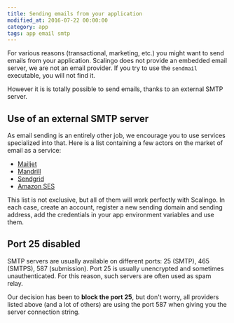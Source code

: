 ```yaml
---
title: Sending emails from your application
modified_at: 2016-07-22 00:00:00
category: app
tags: app email smtp
---
```


For various reasons (transactional, marketing, etc.) you might want to send
emails from your application. Scalingo does not provide an embedded email
server, we are not an email provider.  If you try to use the `sendmail`
executable, you will not find it.

However it is is totally possible to send emails, thanks to an external SMTP
server.

## Use of an external SMTP server

As email sending is an entirely other job, we encourage you to use services
specialized into that. Here is a list containing a few actors on the market of
email as a service:

* [Mailjet](https://mailjet.com/)
* [Mandrill](https://www.mandrill.com/)
* [Sendgrid](https://sendgrid.com/)
* [Amazon SES](https://aws.amazon.com/ses/)

This list is not exclusive, but all of them will work perfectly with Scalingo.
In each case, create an account, register a new sending domain and sending
address, add the credentials in your app environment variables and use them.

## Port 25 disabled

SMTP servers are usually available on different ports: 25 (SMTP), 465 (SMTPS),
587 (submission). Port 25 is usually unencrypted and sometimes
unauthenticated. For this reason, such servers are often used as spam relay.

Our decision has been to **block the port 25**, but don't worry, all providers
listed above (and a lot of others) are using the port 587 when giving you the
server connection string.

